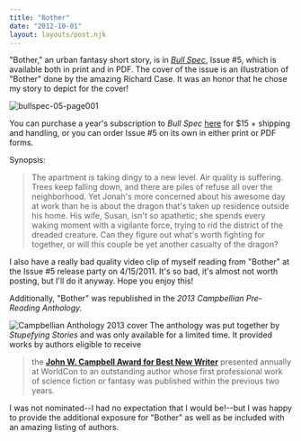```yaml
---
title: "Bother"
date: "2012-10-01"
layout: layouts/post.njk
---
```


"Bother," an urban fantasy short story, is in _[Bull Spec](http://bullspec.blogspot.com/ "Bull Spec Blog")_, Issue #5, which is available both in print and in PDF. The cover of the issue is an illustration of "Bother" done by the amazing Richard Case. It was an honor that he chose my story to depict for the cover!

![bullspec-05-page001](https://d2ypg8o05lff0b.cloudfront.net/wp-content/uploads/sites/3/2011/04/bullspec-05-page001.jpg)

You can purchase a year's subscription to _Bull Spec_ [here](http://www.bullspec.com/sub "Bull Spec Subscriptions") for $15 + shipping and handling, or you can order Issue #5 on its own in either print or PDF forms.

Synopsis:

> The apartment is taking dingy to a new level. Air quality is suffering. Trees keep falling down, and there are piles of refuse all over the neighborhood. Yet Jonah's more concerned about his awesome day at work than he is about the dragon that's taken up residence outside his home. His wife, Susan, isn't so apathetic; she spends every waking moment with a vigilante force, trying to rid the district of the dreaded creature. Can they figure out what's worth fighting for together, or will this couple be yet another casualty of the dragon?

I also have a really bad quality video clip of myself reading from "Bother" at the Issue #5 release party on 4/15/2011. It's so bad, it's almost not worth posting, but I'll do it anyway. Hope you enjoy this!

Additionally, "Bother" was republished in the _2013 Campbellian Pre-Reading Anthology._

![Campbellian Anthology 2013 cover](https://d2ypg8o05lff0b.cloudfront.net/wp-content/uploads/sites/3/2013/04/Campbellian-Anthology-2013-cover-682x1024.jpg) The anthology was put together by _Stupefying Stories_ and was only available for a limited time. It provided works by authors eligible to receive

> the [**John W. Campbell Award for Best New Writer**](http://en.wikipedia.org/wiki/John_W._Campbell_Award_for_Best_New_Writer) presented annually at WorldCon to an outstanding author whose first professional work of science fiction or fantasy was published within the previous two years.

I was not nominated--I had no expectation that I would be!--but I was happy to provide the additional exposure for "Bother" as well as be included with an amazing listing of authors.
